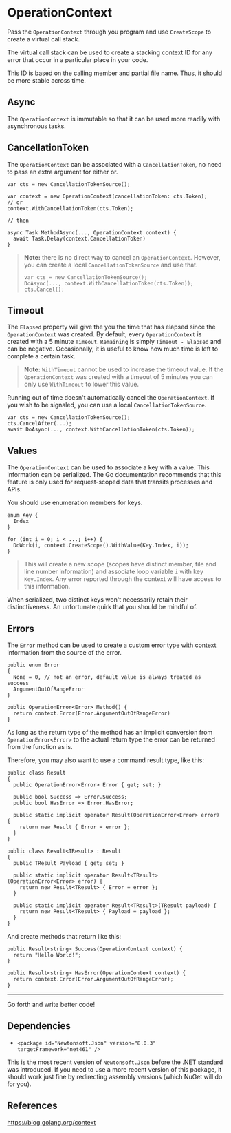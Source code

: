 ﻿# OperationContext

Pass the `OperationContext` through you program and use `CreateScope` to create a virtual call stack.

The virtual call stack can be used to create a stacking context ID for any error that occur in a particular place in your code.

This ID is based on the calling member and partial file name. Thus, it should be more stable across time.

## Async

The `OperationContext` is immutable so that it can be used more readily with asynchronous tasks.

## CancellationToken

The `OperationContext` can be associated with a `CancellationToken`, no need to pass an extra argument for either or.

~~~
var cts = new CancellationTokenSource();

var context = new OperationContext(cancellationToken: cts.Token);
// or
context.WithCancellationToken(cts.Token);

// then

async Task MethodAsync(..., OperationContext context) {
  await Task.Delay(context.CancellationToken)
}
~~~

> **Note:** there is no direct way to cancel an `OperationContext`. However, you can create a local `CancellationTokenSource` and use that.
> ~~~
> var cts = new CancellationTokenSource();
> DoAsync(..., context.WithCancellationToken(cts.Token));
> cts.Cancel();
> ~~~

## Timeout

The `Elapsed` property will give the you the time that has elapsed since the `OperationContext` was created. By default, every `OperationContext` is created with a 5 minute `Timeout`. `Remaining` is simply `Timeout - Elapsed` and can be negative. Occasionally, it is useful to know how much time is left to complete a certain task. 

> **Note:** `WithTimeout` cannot be used to increase the timeout value. If the `OperationContext` was created with a timeout of 5 minutes you can only use `WithTimeout` to lower this value.

Running out of time doesn't automatically cancel the `OperationContext`. If you wish to be signaled, you can use a local `CancellationTokenSource`.

~~~
var cts = new CancellationTokenSource();
cts.CancelAfter(...);
await DoAsync(..., context.WithCancellationToken(cts.Token));
~~~

## Values

The `OperationContext` can be used to associate a key with a value. This information can be serialized. The Go documentation recommends that this feature is only used for request-scoped data that transits processes and APIs.

You should use enumeration members for keys.

~~~
enum Key {
  Index
}

for (int i = 0; i < ...; i++) {
  DoWork(i, context.CreateScope().WithValue(Key.Index, i));
}
~~~

> This will create a new scope (scopes have distinct member, file and line number information) and associate loop variable `i` with key `Key.Index`. Any error reported through the context will have access to this information.

When serialized, two distinct keys won't necessarily retain their distinctiveness. An unfortunate quirk that you should be mindful of.

## Errors

The `Error` method can be used to create a custom error type with context information from the source of the error.

~~~
public enum Error
{
  None = 0, // not an error, default value is always treated as success
  ArgumentOutOfRangeError
}

public OperationError<Error> Method() {
  return context.Error(Error.ArgumentOutOfRangeError)
}
~~~

As long as the return type of the method has an implicit conversion from `OperationError<Error>` to the actual return type the error can be returned from the function as is.

Therefore, you may also want to use a command result type, like this:

~~~
public class Result
{
  public OperationError<Error> Error { get; set; }

  public bool Success => Error.Success;
  public bool HasError => Error.HasError;

  public static implicit operator Result(OperationError<Error> error) {
    return new Result { Error = error };
  }
}

public class Result<TResult> : Result 
{
  public TResult Payload { get; set; }

  public static implicit operator Result<TResult>(OperationError<Error> error) {
    return new Result<TResult> { Error = error };
  }

  public static implicit operator Result<TResult>(TResult payload) {
    return new Result<TResult> { Payload = payload };
  }
}
~~~

And create methods that return like this:

~~~
public Result<string> Success(OperationContext context) {
  return "Hello World!";
}

public Result<string> HasError(OperationContext context) {
  return context.Error(Error.ArgumentOutOfRangeError);
}
~~~

----

Go forth and write better code!

## Dependencies

- `<package id="Newtonsoft.Json" version="8.0.3" targetFramework="net461" />`

This is the most recent version of `Newtonsoft.Json` before the .NET standard was introduced. If you need to use a more recent version of this package, it should work just fine by redirecting assembly versions (which NuGet will do for you).

## References

https://blog.golang.org/context
